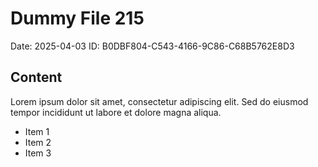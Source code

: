# Dummy File 215

Date: 2025-04-03
ID: B0DBF804-C543-4166-9C86-C68B5762E8D3

## Content

Lorem ipsum dolor sit amet, consectetur adipiscing elit.
Sed do eiusmod tempor incididunt ut labore et dolore magna aliqua.

* Item 1
* Item 2
* Item 3
